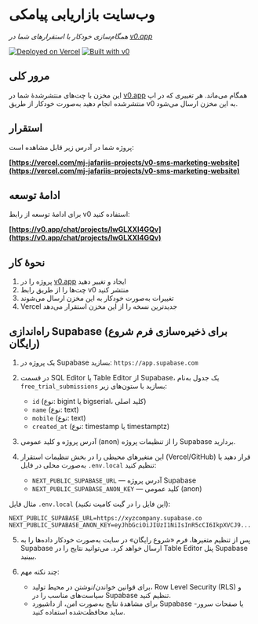 # وب‌سایت بازاریابی پیامکی

*همگام‌سازی خودکار با استقرارهای شما در [v0.app](https://v0.app)*

[![Deployed on Vercel](https://img.shields.io/badge/Deployed%20on-Vercel-black?style=for-the-badge&logo=vercel)](https://vercel.com/mj-jafariis-projects/v0-sms-marketing-website)
[![Built with v0](https://img.shields.io/badge/Built%20with-v0.app-black?style=for-the-badge)](https://v0.app/chat/projects/lwGLXXI4GQv)

## مرور کلی

این مخزن با چت‌های منتشرشدهٔ شما در [v0.app](https://v0.app) همگام می‌ماند. هر تغییری که در اپ منتشرشده انجام دهید به‌صورت خودکار از طریق v0 به این مخزن ارسال می‌شود.

<!-- CI trigger: do not remove - test commit -->

## استقرار

پروژه شما در آدرس زیر قابل مشاهده است:

**[https://vercel.com/mj-jafariis-projects/v0-sms-marketing-website](https://vercel.com/mj-jafariis-projects/v0-sms-marketing-website)**

## ادامهٔ توسعه

برای ادامهٔ توسعه از رابط v0 استفاده کنید:

**[https://v0.app/chat/projects/lwGLXXI4GQv](https://v0.app/chat/projects/lwGLXXI4GQv)**

## نحوهٔ کار

1. پروژه را در [v0.app](https://v0.app) ایجاد و تغییر دهید
2. چت‌ها را از طریق رابط v0 منتشر کنید
3. تغییرات به‌صورت خودکار به این مخزن ارسال می‌شوند
4. Vercel جدیدترین نسخه را از این مخزن استقرار می‌دهد

## راه‌اندازی Supabase (برای ذخیره‌سازی فرم شروع رایگان)

1. یک پروژه در Supabase بسازید: `https://app.supabase.com`
2. در قسمت SQL Editor یا Table Editor از Supabase، یک جدول به‌نام `free_trial_submissions` بسازید با ستون‌های زیر:
   - `id` (نوع: bigint یا bigserial، کلید اصلی)
   - `name` (نوع: text)
   - `mobile` (نوع: text)
   - `created_at` (نوع: timestamp یا timestamptz)

3. آدرس پروژه و کلید عمومی (anon) را از تنظیمات پروژه Supabase بردارید.
4. این متغیرهای محیطی را در بخش تنظیمات استقرار (Vercel/GitHub) قرار دهید یا به‌صورت محلی در فایل `.env.local` تنظیم کنید:
   - `NEXT_PUBLIC_SUPABASE_URL` — آدرس پروژه Supabase
   - `NEXT_PUBLIC_SUPABASE_ANON_KEY` — کلید عمومی (anon)

مثال فایل `.env.local` (این فایل را در گیت کامیت نکنید):

```
NEXT_PUBLIC_SUPABASE_URL=https://xyzcompany.supabase.co
NEXT_PUBLIC_SUPABASE_ANON_KEY=eyJhbGciOiJIUzI1NiIsInR5cCI6IkpXVCJ9...
```

5. پس از تنظیم متغیرها، فرم «شروع رایگان» در سایت به‌صورت خودکار داده‌ها را به Supabase ارسال خواهد کرد. می‌توانید نتایج را در Table Editor پنل Supabase ببینید.

6. چند نکته مهم:
   - برای قوانین خواندن/نوشتن در محیط تولید، Row Level Security (RLS) و سیاست‌های مناسب را در Supabase تنظیم کنید.
   - برای مشاهدهٔ نتایج به‌صورت امن، از داشبورد Supabase یا صفحات سرور-ساید محافظت‌شده استفاده کنید.